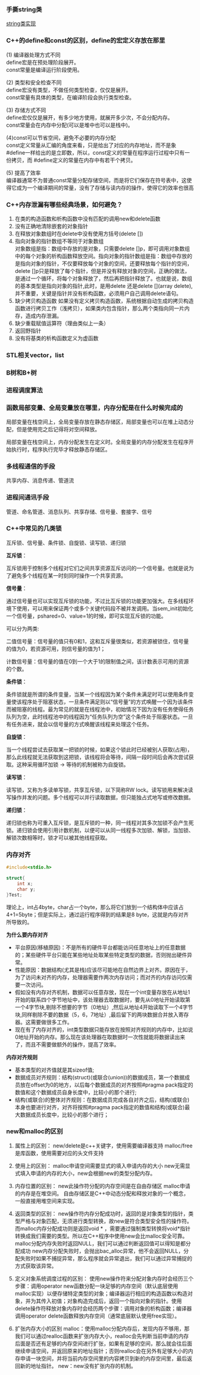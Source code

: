 ### 手撕string类

[string类实现](./string.cpp)

### C++的define和const的区别，define的宏定义存放在那里

(1) 编译器处理方式不同  
define宏是在预处理阶段展开。    
const常量是编译运行阶段使用。   

(2) 类型和安全检查不同  
define宏没有类型，不做任何类型检查，仅仅是展开。    
const常量有具体的类型，在编译阶段会执行类型检查。   

(3) 存储方式不同    
define宏仅仅是展开，有多少地方使用，就展开多少次，不会分配内存。    
const常量会在内存中分配(可以是堆中也可以是栈中)。   

(4)const可以节省空间，避免不必要的内存分配      
const定义常量从汇编的角度来看，只是给出了对应的内存地址，而不是象#define一样给出的是立即数，所以，const定义的常量在程序运行过程中只有一份拷贝，而 #define定义的常量在内存中有若干个拷贝。

(5) 提高了效率  
编译器通常不为普通const常量分配存储空间，而是将它们保存在符号表中，这使得它成为一个编译期间的常量，没有了存储与读内存的操作，使得它的效率也很高

### C++内存泄漏有哪些经典场景，如何避免？
1. 在类的构造函数和析构函数中没有匹配的调用new和delete函数
2. 没有正确地清除嵌套的对象指针
3. 在释放对象数组时在delete中没有使用方括号(delete [])
4. 指向对象的指针数组不等同于对象数组   
对象数组是指：数组中存放的是对象，只需要delete []p，即可调用对象数组中的每个对象的析构函数释放空间。指向对象的指针数组是指：数组中存放的是指向对象的指针，不仅要释放每个对象的空间，还要释放每个指针的空间，delete []p只是释放了每个指针，但是并没有释放对象的空间，正确的做法，是通过一个循环，将每个对象释放了，然后再把指针释放了。也就是说，数组的基本类型是指向对象的指针,此时，是用delete 还是delete [](array delete),并不重要，关键是指针并没有析构函数，必须用户自己调用delete语句。
5. 缺少拷贝构造函数
如果没有定义拷贝构造函数，系统根据自动生成的拷贝构造函数进行拷贝工作（浅拷贝），如果类内包含指针，那么两个类指向同一片内存，造成内存泄漏。
6. 缺少重载赋值运算符（理由类似上一条）
7. 返回野指针
8. 没有将基类的析构函数定义为虚函数

### STL相关vector，list

### B树和B+树

### 进程调度算法

### 函数局部变量、全局变量放在哪里，内存分配是在什么时候完成的

局部变量在栈空间上，全局变量存放在静态存储区，局部变量也可以在堆上动态分配，但是使用完之后记得将对空间释放。

局部变量在栈空间上，内存分配发生在定义时。全局变量的内存分配发生在程序开始执行时，程序执行完毕才释放静态存储区。

### 多线程通信的手段

共享内存、消息传递、管道流

### 进程间通讯手段

管道、命名管道、消息队列、共享存储、信号量、套接字、信号

### C++中常见的几类锁

互斥锁、信号量、条件锁、自旋锁、读写锁、递归锁

**互斥锁**：

互斥锁用于控制多个线程对它们之间共享资源互斥访问的一个信号量。也就是说为了避免多个线程在某一时刻同时操作一个共享资源。

**信号量**：

通过信号量也可以实现互斥锁的功能，不过比互斥锁的功能更加强大。在多线程环境下使用，可以用来保证两个或多个关键代码段不被并发调用。当sem_init初始化一个信号量，pshared=0、value=1的时候，即可实现互斥锁的功能。

可以分为两类:

二值信号量：信号量的值只有0和1，这和互斥量很类似，若资源被锁住，信号量的值为0，若资源可用，则信号量的值为1；

计数信号量：信号量的值在0到一个大于1的限制值之间，该计数表示可用的资源的个数。

**条件锁**：

条件锁就是所谓的条件变量，当某一个线程因为某个条件未满足时可以使用条件变量使该程序处于阻塞状态，一旦条件满足则以“信号量”的方式唤醒一个因为该条件而被阻塞的线程。最为常见的就是在线程池中，初始情况下因为没有任务使得任务队列为空，此时线程池中的线程因为“任务队列为空”这个条件处于阻塞状态。一旦有任务进来，就会以信号量的方式唤醒该线程来处理这个任务。

**自旋锁**：

当一个线程尝试去获取某一把锁的时候，如果这个锁此时已经被别人获取(占用)，那么此线程就无法获取到这把锁，该线程将会等待，间隔一段时间后会再次尝试获取。这种采用循环加锁 -> 等待的机制被称为自旋锁。

**读写锁**：

读写锁，又称为多读单写锁，共享互斥锁，以下简称RW lock。读写锁用来解决读写操作并发的问题。多个线程可以并行读取数据，但只能独占式地写或修改数据。

**递归锁**：

递归锁也称为可重入互斥锁，是互斥锁的一种，同一线程对其多次加锁不会产生死锁。递归锁会使用引用计数机制，以便可以从同一线程多次加锁、解锁，当加锁、解锁次数相等时，锁才可以被其他线程获取。

### 内存对齐

```cpp
#include<stdio.h>

struct{
    int x;
    char y;
}Test;
```
理论上，int占4byte，char占一个byte，那么将它们放到一个结构体中应该占4+1=5byte；但是实际上，通过运行程序得到的结果是8 byte，这就是内存对齐所导致的。

**为什么要内存对齐**

- 平台原因(移植原因)：不是所有的硬件平台都能访问任意地址上的任意数据的；某些硬件平台只能在某些地址处取某些特定类型的数据，否则抛出硬件异常。
- 性能原因：数据结构(尤其是栈)应该尽可能地在自然边界上对齐。原因在于，为了访问未对齐的内存，处理器需要作两次内存访问；而对齐的内存访问仅需要一次访问。
- 假如没有内存对齐机制，数据可以任意存放，现在一个int变量存放在从地址1开始的联系四个字节地址中，该处理器去取数据时，要先从0地址开始读取第一个4字节块,剔除不想要的字节（0地址）,然后从地址4开始读取下一个4字节块,同样剔除不要的数据（5，6，7地址）,最后留下的两块数据合并放入寄存器。这需要做很多工作。
- 现在有了内存对齐的，int类型数据只能存放在按照对齐规则的内存中，比如说0地址开始的内存。那么现在该处理器在取数据时一次性就能将数据读出来了，而且不需要做额外的操作，提高了效率。

**内存对齐规则**

- 基本类型的对齐值就是其sizeof值;
- 数据成员对齐规则：结构(struct)(或联合(union))的数据成员，第一个数据成员放在offset为0的地方，以后每个数据成员的对齐按照#pragma pack指定的数值和这个数据成员自身长度中，比较小的那个进行;
- 结构(或联合)的整体对齐规则：在数据成员完成各自对齐之后，结构(或联合)本身也要进行对齐，对齐将按照#pragma pack指定的数值和结构(或联合)最大数据成员长度中，比较小的那个进行；

### new和malloc的区别

1. 属性上的区别：
new/delete是c++关键字，使用需要编译器支持
malloc/free是库函数，使用需要对应的头文件支持

2. 使用上的区别：
malloc申请空间需要显式的填入申请内存的大小
new无需显式填入申请的内存的大小，new会根据new的类型分配内存。

3. 内存位置的区别：
new此操作符分配的内存空间是在自由存储区
malloc申请的内存是在堆空间。
自由存储区是C++中动态分配和释放对象的一个概念，一般直接用堆空间来实现。

4. 返回类型的区别：
new操作符内存分配成功时，返回的是对象类型的指针，类型严格与对象匹配，无须进行类型转换，故new是符合类型安全性的操作符。而malloc内存分配成功则是返回void * ，需要通过强制类型转换将void*指针转换成我们需要的类型。所以在C++程序中使用new会比malloc安全可靠。
malloc分配内存失败时返回NULL，我们可以通过判断返回值可以得知是都分配成功
new内存分配失败时，会抛出bac_alloc异常，他不会返回NULL，分配失败时如果不捕捉异常，那么程序就会异常退出，我们可以通过异常捕捉的方式获取该异常。

5. 定义对象系统调度过程的区别：
使用new操作符来分配对象内存时会经历三个步骤：调用operator new函数分配一块足够的内存空间（默认底层使用malloc实现）以便存储特定类型的对象；编译器运行相应的构造函数以构造对象，并为其传入初值；对象构造完成后，返回一个指向对象的指针。使用delete操作符释放对象内存时会经历两个步骤：调用对象的析构函数；编译器调用operator delete函数释放内存空间（通常底层默认使用free实现）。

6. 扩张内存大小的区别
malloc：使用malloc分配内存后，发现内存不够用，那我们可以通过realloc函数来扩张内存大小，realloc会先判断当前申请的内存后面是否还有足够的内存空间进行扩张，如果有足够的空间，那么就会往后面继续申请空间，并返回原来的地址指针；否则realloc会在另外有足够大小的内存申请一块空间，并将当前内存空间里的内容拷贝到新的内存空间里，最后返回新的地址指针。
new：new没有扩张内存的机制。


